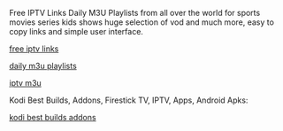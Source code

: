 Free IPTV Links Daily M3U Playlists from all over the world for sports movies series kids shows huge selection of vod and much more, easy to copy links and simple user interface.

<a href="https://best.freeiptv.life">free iptv links</a>

<a href="https://world.freeiptv.life">daily m3u playlists</a>

<a href="https://pro.freeiptv.life">iptv m3u</a>

Kodi Best Builds, Addons, Firestick TV, IPTV, Apps, Android Apks:

<a href="https://kodi.freeiptv.life">kodi best builds addons</a>
